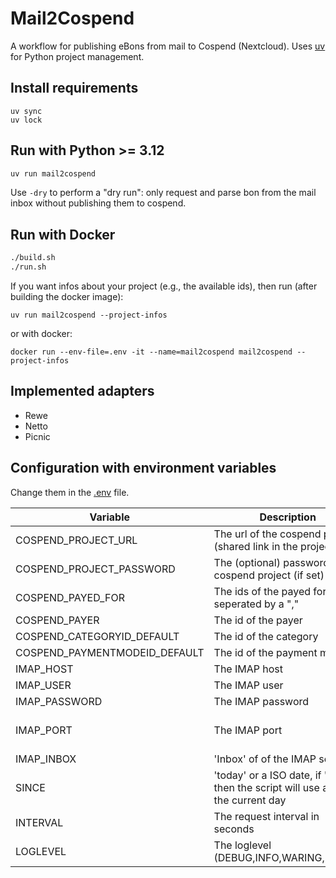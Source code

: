 # Mail2Cospend

A workflow for publishing eBons from mail to Cospend (Nextcloud).
Uses [uv](https://github.com/astral-sh/uv) for Python project management.

## Install requirements

```shell
uv sync
uv lock
```

## Run with Python >= 3.12

```bash
uv run mail2cospend
```

Use `-dry` to perform a "dry run": only request and parse bon from the mail inbox without publishing them to cospend.

## Run with Docker

```bash
./build.sh
./run.sh
```

If you want infos about your project (e.g., the available ids), then run (after building the docker image):

```
uv run mail2cospend --project-infos
```

or with docker:

```
docker run --env-file=.env -it --name=mail2cospend mail2cospend --project-infos      
```

## Implemented adapters

- Rewe
- Netto
- Picnic

## Configuration with environment variables

Change them in the [.env](.env) file.

| Variable                      | Description                                                                        | Type               |
|-------------------------------|------------------------------------------------------------------------------------|--------------------|
| COSPEND_PROJECT_URL           | The url of the cospend project (shared link in the project)                        | string             |
| COSPEND_PROJECT_PASSWORD      | The (optional) password of the cospend project (if set)                            | string             |
| COSPEND_PAYED_FOR             | The ids of the payed for users, seperated by a ","                                 | string             |
| COSPEND_PAYER                 | The id of the payer                                                                | string             |
| COSPEND_CATEGORYID_DEFAULT    | The id of the category                                                             | int                |
| COSPEND_PAYMENTMODEID_DEFAULT | The id of the payment mode                                                         | int                |
| IMAP_HOST                     | The IMAP host                                                                      | string             |
| IMAP_USER                     | The IMAP user                                                                      | string             |
| IMAP_PASSWORD                 | The IMAP password                                                                  | string             |
| IMAP_PORT                     | The IMAP port                                                                      | int (default: 993) |
| IMAP_INBOX                    | 'Inbox' of of the IMAP server                                                      | string             |
| SINCE                         | 'today' or a ISO date, if 'today', then the script will use always the current day | str or ISO date    |
| INTERVAL                      | The request interval in seconds                                                    | int                |
| LOGLEVEL                      | The loglevel (DEBUG,INFO,WARING,ERROR)                                             | string             |
